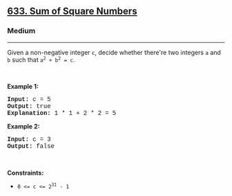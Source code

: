 <h2><a href="https://leetcode.com/problems/sum-of-square-numbers/">633. Sum of Square Numbers</a></h2><h3>Medium</h3><hr><div><p>Given a non-negative integer <code style="font-family: monospace, Bangla221, sans-serif;">c</code>, decide whether there're two integers <code style="font-family: monospace, Bangla221, sans-serif;">a</code> and <code style="font-family: monospace, Bangla221, sans-serif;">b</code> such that <code style="font-family: monospace, Bangla221, sans-serif;">a<sup>2</sup> + b<sup>2</sup> = c</code>.</p>

<p>&nbsp;</p>
<p><strong class="example">Example 1:</strong></p>

<pre style="font-family: SFMono-Regular, Consolas, &quot;Liberation Mono&quot;, Menlo, Courier, monospace, Bangla221, sans-serif;"><strong>Input:</strong> c = 5
<strong>Output:</strong> true
<strong>Explanation:</strong> 1 * 1 + 2 * 2 = 5
</pre>

<p><strong class="example">Example 2:</strong></p>

<pre style="font-family: SFMono-Regular, Consolas, &quot;Liberation Mono&quot;, Menlo, Courier, monospace, Bangla221, sans-serif;"><strong>Input:</strong> c = 3
<strong>Output:</strong> false
</pre>

<p>&nbsp;</p>
<p><strong>Constraints:</strong></p>

<ul>
	<li><code style="font-family: monospace, Bangla221, sans-serif;">0 &lt;= c &lt;= 2<sup>31</sup> - 1</code></li>
</ul>
</div>